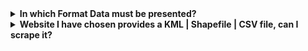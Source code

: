 <details>
<summary><strong>In which Format Data must be presented?</strong></summary>
<br>
Final output should be generated by Scrapy framework in GeoJSON format with such data attributes:

| Name | Required? | Description |
|---|---|---|
| `ref`           | Yes | A unique identifier for this feature inside this spider. The code that generates the output will remove duplicates based on the value of this key. 
| `chain_id`      | Yes | Static attribute. Read more here [Place s  category system](https://developer.here.com/documentation/geocoding-search-api/dev_guide/topics-places/places-chain-system-full.html)
| `chain_name`    | Yes | Static attribute. Must be defined like = `self.brand_name`
| `addr_full`     | No  | Usually this follows the format of street, city, province, postcode address. This field might exist instead of the other address-related fields, especially if the spider can't reliably extract the individual parts of the address.
| `housenumber`   | No  | The house number part of the address.
| `street`        | No  | The street name.
| `city`          | No  | The city part of the address.
| `state`         | No  | The state or province part of the address.
| `postcode`      | No  | The postcode part of the address.
| `country`       | No  | The country part of the address.
| `phone`         | No  | The telephone number for the venue. Note that this is usually pulled from a website assuming local visitors, so it probably doesn't include the country code.
| `website`       | No  | Static URL of the website from which you collect data. Example https://www.mcdonalds.rs/
| `store_url`     | No  | Dynamic URL of the page on the website. Usually we add this attribute when website renders information about different places on a different pages.
| `opening_hours` | No  | [OpenStreetMap's `opening_hours` format](https://wiki.openstreetmap.org/wiki/Key:opening_hours#Examples).
| `lat`           | No  | Latitude
| `lon`           | No  | Longitude
</details>
<details>
    <summary>
    <strong>Website I have chosen provides a KML | Shapefile | CSV file, can I scrape it?</strong></summary>
<br>
Yes you can fetch file by link, parser it and map inside Scrapy Spider according to the arrtibutes schema
</details>
